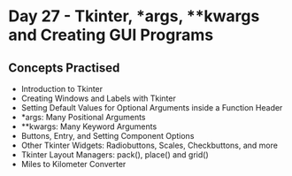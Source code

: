 # Day 27 - Tkinter, *args, **kwargs and Creating GUI Programs
## Concepts Practised
- Introduction to Tkinter
- Creating Windows and Labels with Tkinter
- Setting Default Values for Optional Arguments inside a Function Header
- *args: Many Positional Arguments
- **kwargs: Many Keyword Arguments
- Buttons, Entry, and Setting Component Options
- Other Tkinter Widgets: Radiobuttons, Scales, Checkbuttons, and more
- Tkinter Layout Managers: pack(), place() and grid()
- Miles to Kilometer Converter